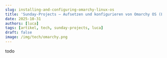 ```yaml
---
slug: installing-and-configuring-omarchy-linux-os
title: 'Sunday-Projects – Aufsetzen und konfigurieren von Omarchy OS (Linux)'
date: 2025-10-31
authors: [luca]
tags: [artikel, tech, sunday-projects, luca]
draft: false
image: /img/tech/omarchy.png
---
```


todo
